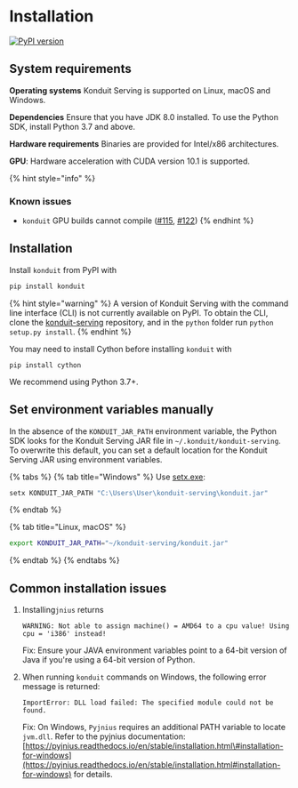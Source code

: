 # Installation

[![PyPI version](https://badge.fury.io/py/konduit.svg)](https://badge.fury.io/py/konduit)

## System requirements

**Operating systems** Konduit Serving is supported on Linux, macOS and Windows.

**Dependencies** Ensure that you have JDK 8.0 installed. To use the Python SDK, install Python 3.7 and above.

**Hardware requirements** Binaries are provided for Intel/x86 architectures. 

**GPU**: Hardware acceleration with CUDA version 10.1 is supported. 

{% hint style="info" %}
### Known issues

* `konduit` GPU builds cannot compile \([\#115](https://github.com/KonduitAI/konduit-serving/issues/115), [\#122](https://github.com/KonduitAI/konduit-serving/pull/122)\)
{% endhint %}

## Installation

Install `konduit` from PyPI with

```bash
pip install konduit
```

{% hint style="warning" %}
A version of Konduit Serving with the command line interface \(CLI\) is not currently available on PyPI. To obtain the CLI, clone the [konduit-serving](https://github.com/KonduitAI/konduit-serving) repository, and in the `python` folder run `python setup.py install`.
{% endhint %}

You may need to install Cython before installing `konduit` with

```text
pip install cython
```

We recommend using Python 3.7+.

## Set environment variables manually

In the absence of the `KONDUIT_JAR_PATH` environment variable, the Python SDK looks for the Konduit Serving JAR file in `~/.konduit/konduit-serving`. To overwrite this default, you can set a default location for the Konduit Serving JAR using environment variables.

{% tabs %}
{% tab title="Windows" %}
Use [setx.exe](https://docs.microsoft.com/en-us/windows-server/administration/windows-commands/setx):

```bash
setx KONDUIT_JAR_PATH "C:\Users\User\konduit-serving\konduit.jar"
```
{% endtab %}

{% tab title="Linux, macOS" %}
```bash
export KONDUIT_JAR_PATH="~/konduit-serving/konduit.jar"
```
{% endtab %}
{% endtabs %}

## Common installation issues

1. Installing`jnius` returns

   ```text
   WARNING: Not able to assign machine() = AMD64 to a cpu value! Using cpu = 'i386' instead!
   ```

   Fix: Ensure your JAVA environment variables point to a 64-bit version of Java if you're using a 64-bit version of Python.  

2. When running `konduit` commands on Windows, the following error message is returned:

   ```text
   ImportError: DLL load failed: The specified module could not be found.
   ```

   Fix: On Windows, `Pyjnius` requires an additional PATH variable to locate `jvm.dll`. Refer to the pyjnius documentation: [https://pyjnius.readthedocs.io/en/stable/installation.html\#installation-for-windows](https://pyjnius.readthedocs.io/en/stable/installation.html#installation-for-windows) for details.

